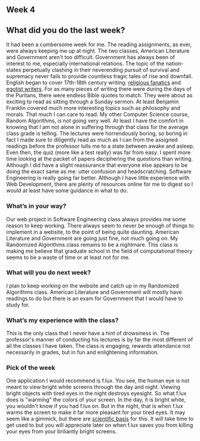 ## Week 4

## What did you do the last week?

It had been a cumbersome week for me. The reading assignments, as ever, were always keeping me up at night. The two classes, American Literature and Government aren't too difficult. Government has always been of interest to me, especially international relations. The topic of the nation-states perpetually clashing in their neverending pursuit of survival and supremacy never fails to provide countless tragic tales of rise and downfall. English began to cover 17th-18th century writing: [religious fanatics](https://en.wikipedia.org/wiki/Puritans) and [egotist writers](https://en.wikipedia.org/wiki/Benjamin_Franklin). For as many pieces of writing there were during the days of the Puritans, there were endless Bible quotes to match. They were about as exciting to read as sitting through a Sunday sermon. At least Benjamin Franklin covered much more interesting topics such as philosophy and morals. That much I can care to read. My other Computer Science course, Random Algorithms, is not going very well. At least I have the comfort in knowing that I am not alone in suffering through that class for the average class grade is telling. The lectures were horrendously boring, so boring in fact I made sure to diligently read as much as I can from the assigned readings before the professor lulls me to a state between awake and asleep. Even then, the quiz (more like a test really) was far from easy. I spent more time looking at the packet of papers deciphering the questions than writing. Although I did have a slight reassurance that everyone else appears to be doing the exact same as me: utter confusion and headscratching. Software Engineering is really going far better. Although I have little experience with Web Development, there are plenty of resources online for me to digest so I would at least have some guidance in what to do.

### What’s in your way?

Our web project in Software Engineering class always provides me some reason to keep working. There always seem to never be enough of things to implement in a website, to the point of being quite daunting. American Literature and Government are going just fine, not much going on. My Randomized Algorithms class remains to be a nightmare. This class is making me believe that graduate school in the field of computational theory seems to be a waste of time or at least not for me.

### What will you do next week?

I plan to keep working on the website and catch up in my Randomized Algorithms class. American Literature and Government will mostly have readings to do but there is an exam for Government that I would have to study for.

### What’s my experience with the class?

This is the only class that I never have a hint of drowsiness in. The professor's manner of conducting his lectures is by far the most different of all the classes I have taken. The class is engaging, rewards attendance not necessarily in grades, but in fun and enlightening information.

### Pick of the week

One application I would recommend is f.lux. You see, the human eye is not meant to view bright white screens through the day and night. Viewing bright objects with tired eyes in the night destroys eyesight. So what f.lux does is "warming" the colors of your screen. In the day, it is bright white, you wouldn't know if you had f.lux on. But in the night, that is when f.lux warms the screen to make it far more pleasant for your tired eyes. It may seem like a gimmick, but there are [scientific basis](https://justgetflux.com/research.html) for this. It will take time to get used to but you will appreciate later on when f.lux saves you from killing your eyes from your briliantly bright screens. 
